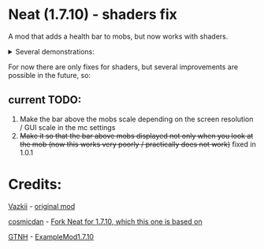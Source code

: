 # Neat (1.7.10) - shaders fix

A mod that adds a health bar to mobs, but now works with shaders.

<details>

<summary>Several demonstrations:</summary>

https://github.com/kotmatross28729/Neat-shaders-fix/assets/110309314/59118c49-89c1-4e6f-a02d-31138f16548a


https://github.com/kotmatross28729/Neat-shaders-fix/assets/110309314/01cc3602-fc13-4f21-a7ef-80ea453b84e6




https://github.com/kotmatross28729/Neat-shaders-fix/assets/110309314/2d1986c9-5279-4351-ab1b-acf47d69dd5d






<details>

<summary>Idk why, but one of the bugs during development</summary>



https://github.com/kotmatross28729/Neat-shaders-fix/assets/110309314/1480d34f-f359-4a28-8bd7-eab3000562fc




</details>









</details>

For now there are only fixes for shaders, but several improvements are possible in the future, so:

## current TODO:

1) Make the bar above the mobs scale depending on the screen resolution / GUI scale in the mc settings
2) ~~Make it so that the bar above mobs displayed not only when you look at the mob (now this works very poorly / practically does not work)~~ fixed in 1.0.1

# Credits:

[Vazkii](https://github.com/Vazkii) - [original mod](https://github.com/VazkiiMods/Neat)

[cosmicdan](https://github.com/cosmicdan) -
[Fork Neat for 1.7.10, which this one is based on](https://github.com/HostileNetworks/Neat)

[GTNH](https://github.com/orgs/GTNewHorizons/repositories) - [ExampleMod1.7.10](https://github.com/GTNewHorizons/ExampleMod1.7.10)
